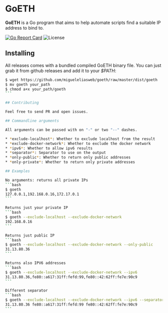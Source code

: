 # GoETH

**GoETH** is a Go program that aims to help automate scripts find a suitable IP address to bind to.

[![Go Report Card](https://goreportcard.com/badge/github.com/migueleliasweb/goeth)](https://goreportcard.com/report/github.com/migueleliasweb/goeth)
![License](https://img.shields.io/badge/license-MIT-blue.svg)

## Installing

All releases comes with a bundled compiled GoETH binary file. You can just grab it from github releases and add it to your *$PATH*:

````bash
$ wget https://github.com/migueleliasweb/goeth/raw/master/dist/goeth
$ mv goeth your_path
$ chmod a+x your_path/goeth
```

## Contributing

Feel free to send PR and open issues.

## Commandline arguments

All arguments can be passed with on "-" or two "--" dashes.

* *exclude-localhost*: Whether to exclude localhost from the result
* *exclude-docker-network*: Whether to exclude the docker network
* *ipv6*: Whether to allow ipv6 results
* *separator*: Separator to use on the output
* *only-public*: Whether to return only public addresses
* *only-private*: Whether to return only private addresses

## Examples

No arguments: returns all private IPs
```bash
$ goeth
127.0.0.1,192.168.0.16,172.17.0.1
```

Returns just your private IP
```bash
$ goeth --exclude-localhost --exclude-docker-network
192.168.0.16
```

Returns just public IP
```bash
$ goeth --exclude-localhost --exclude-docker-network --only-public
31.13.80.36
```

Returns also IPV6 addresses
```bash
$ goeth --exclude-localhost --exclude-docker-network --ipv6
31.13.80.36,fe80::a617:31ff:fefd:99,fe80::42:62ff:fe7e:90c9
```

Different separator
```bash
$ goeth --exclude-localhost --exclude-docker-network --ipv6 --separator=" "
31.13.80.36 fe80::a617:31ff:fefd:99 fe80::42:62ff:fe7e:90c9
```
